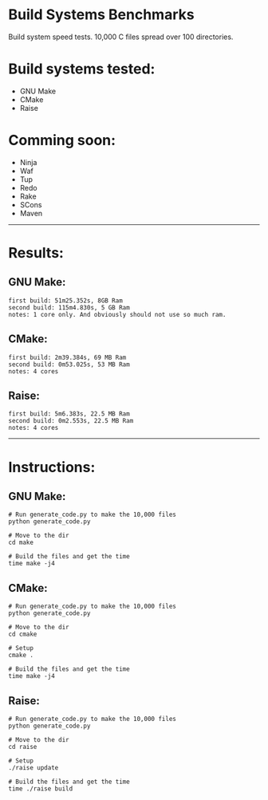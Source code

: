 Build Systems Benchmarks
===========================================

Build system speed tests. 10,000 C files spread over 100 directories.

Build systems tested:
===========================================
* GNU Make
* CMake
* Raise

Comming soon:
===========================================
* Ninja
* Waf
* Tup
* Redo
* Rake
* SCons
* Maven


* * *


Results:
===========================================
GNU Make:
------------------------------------------
    first build: 51m25.352s, 8GB Ram
    second build: 115m4.830s, 5 GB Ram
    notes: 1 core only. And obviously should not use so much ram.


CMake:
------------------------------------------
    first build: 2m39.384s, 69 MB Ram
    second build: 0m53.025s, 53 MB Ram
    notes: 4 cores


Raise:
------------------------------------------
    first build: 5m6.383s, 22.5 MB Ram
    second build: 0m2.553s, 22.5 MB Ram
    notes: 4 cores


* * *


Instructions:
===========================================
GNU Make:
------------------------------------------
    # Run generate_code.py to make the 10,000 files
    python generate_code.py

    # Move to the dir
    cd make

    # Build the files and get the time
    time make -j4


CMake:
------------------------------------------
    # Run generate_code.py to make the 10,000 files
    python generate_code.py

    # Move to the dir
    cd cmake

    # Setup
    cmake .

    # Build the files and get the time
    time make -j4


Raise:
------------------------------------------
    # Run generate_code.py to make the 10,000 files
    python generate_code.py

    # Move to the dir
    cd raise

    # Setup
    ./raise update

    # Build the files and get the time
    time ./raise build

